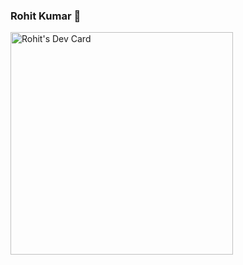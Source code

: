### Rohit Kumar 👋
<a href="https://app.daily.dev/rohit47"><img src="https://api.daily.dev/devcards/v2/rTgMUM8FikAQf3H6d4OLU.png?type=default&r=s3s" width="356" alt="Rohit's Dev Card"/></a>


<!--
**rk173238/rk173238** is a ✨ _special_ ✨ repository because its `README.md` (this file) appears on your GitHub profile.

Here are some ideas to get you started:

- 🔭 I’m currently working on ...
- 🌱 I’m currently learning ...
- 👯 I’m looking to collaborate on ...
- 🤔 I’m looking for help with ...
- 💬 Ask me about ...
- 📫 How to reach me: ...
- 😄 Pronouns: ...
- ⚡ Fun fact: If your project has an EOD job, do not execute it on your first day—especially not in production. It’s not a job, it’s a trap disguised as automation.
-->
